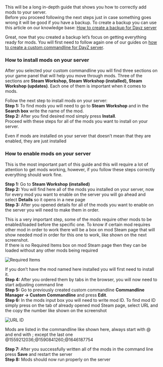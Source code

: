 This will be a long in-depth guide that shows you how to correctly add mods to your server.  
Before you proceed following the next steps just in case something goes wrong it will be good if you have a backup. To create a backup you can use this article on our knowledge base: [How to create a backup for Dayz server](/wiki/spaces/KB/pages/402948112/How+to+make+a+backup+of+your+DayZ+server)

Great, now that you created a backup let’s focus on getting everything ready for mods. You will first need to follow again one of our guides on [how to create a custom commandline for DayZ server](/wiki/spaces/KB/pages/402948121/Create+a+custom+commandline+for+the+DayZ+server).

### How to install mods on your server

After you selected your custom commandline you will find three sections on your game panel that will help you move through mods. Three of the sections are **Steam Workshop, Steam Workshop (installed), Steam Workshop (updates)**. Each one of them is important when it comes to mods.

Follow the next step to install mods on your server:  
**Step 1:** To find mods you will need to go to **Steam Workshop** and in the **Search box** write the name of the mod.  
**Step 2:** After you find desired mod simply press **Install**.  
Proceed with these steps for all of the mods you want to install on your server.

Even if mods are installed on your server that doesn’t mean that they are enabled, they are just installed

### How to enable mods on your server

This is the most important part of this guide and this will require a lot of attention to get mods working, however, if you follow these steps correctly everything should work fine.

**Step 1:** Go to **Steam Workshop (installed)**  
**Step 2:** You will find here all of the mods you installed on your server, now for every mod you want to enable on the server you will go ahead and select **Details** so it opens in a new page  
**Step 3:** After you opened details for all of the mods you want to enable on the server you will need to make them in order.

This is a very important step, some of the mods require other mods to be enabled/loaded before the specific one. To know if certain mod requires other mod in order to work there will be a box on mod Steam page that will show needed mod in order for this one to work, like shown on the next screenshot.  
If there is no Required Items box on mod Steam page then they can be loaded without any other mods being required

![Required Items](images/image-20220322-125900.png")

If you don’t have the mod named here installed you will first need to install it.  
**Step 4:** After you ordered them by tabs in the browser, you will now need to start adjusting command line  
**Step 5:** Go to previously created custom commandline **Commandline Manager → Custom Commandline** and press **Edit**.  
**Step 6:** In the mods input box you will need to write mod ID. To find mod ID simply press on the tab of already opened mod Steam page, select URL and the copy the number like shown on the screenshot

![URL ID](images/image-20220322-130721.png")

Mods are listed in the commandline like shown here, always start with @ and end with ; except the last one  
@1559212036;@1590841260;@1646187754

**Step 7:** After you successfully written all of the mods in the command line press **Save** and restart the server  
**Step 8:** Mods should now run properly on the server